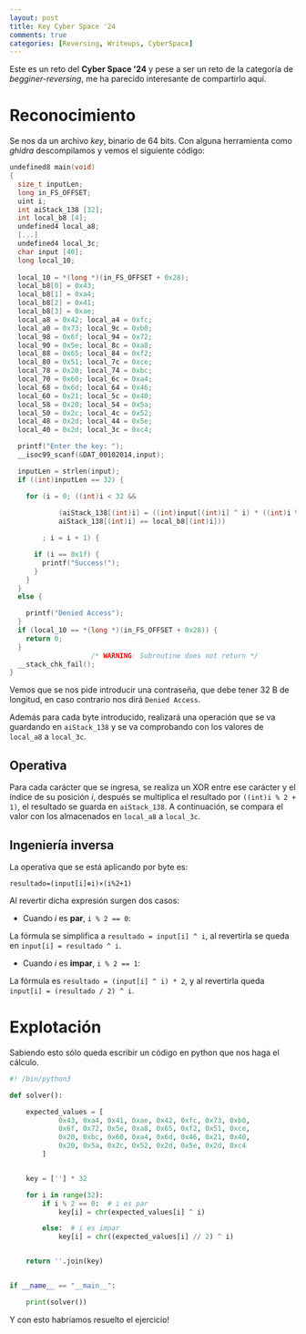 ```yaml
---
layout: post
title: Key Cyber Space '24
comments: true
categories: [Reversing, Writeups, CyberSpace]
---
```


Este es un reto del **Cyber Space '24** y pese a ser un reto de la categoría de *begginer-reversing*, me ha parecido interesante de compartirlo aquí.

# Reconocimiento

Se nos da un archivo *key*, binario de 64 bits. Con alguna herramienta como *ghidra* descompilamos y vemos el siguiente código:

```c
undefined8 main(void)
{
  size_t inputLen;
  long in_FS_OFFSET;
  uint i;
  int aiStack_138 [32];
  int local_b8 [4];
  undefined4 local_a8;
  [...]
  undefined4 local_3c;
  char input [40];
  long local_10;
  
  local_10 = *(long *)(in_FS_OFFSET + 0x28);
  local_b8[0] = 0x43;
  local_b8[1] = 0xa4;
  local_b8[2] = 0x41;
  local_b8[3] = 0xae;
  local_a8 = 0x42; local_a4 = 0xfc;
  local_a0 = 0x73; local_9c = 0xb0;
  local_98 = 0x6f; local_94 = 0x72;
  local_90 = 0x5e; local_8c = 0xa8;
  local_88 = 0x65; local_84 = 0xf2;
  local_80 = 0x51; local_7c = 0xce;
  local_78 = 0x20; local_74 = 0xbc;
  local_70 = 0x60; local_6c = 0xa4;
  local_68 = 0x6d; local_64 = 0x46;
  local_60 = 0x21; local_5c = 0x40;
  local_58 = 0x20; local_54 = 0x5a;
  local_50 = 0x2c; local_4c = 0x52;
  local_48 = 0x2d; local_44 = 0x5e;
  local_40 = 0x2d; local_3c = 0xc4;

  printf("Enter the key: ");
  __isoc99_scanf(&DAT_00102014,input);

  inputLen = strlen(input);
  if ((int)inputLen == 32) {

    for (i = 0; ((int)i < 32 &&
                
            (aiStack_138[(int)i] = ((int)input[(int)i] ^ i) * ((int)i % 2 + 1),
            aiStack_138[(int)i] == local_b8[(int)i]))

        ; i = i + 1) {

      if (i == 0x1f) {
        printf("Success!");
      }
    }
  }
  else {

    printf("Denied Access");
  }
  if (local_10 == *(long *)(in_FS_OFFSET + 0x28)) {
    return 0;
  }
                    /* WARNING: Subroutine does not return */
  __stack_chk_fail();
}
```

Vemos que se nos pide introducir una contraseña, que debe tener 32 B de longitud, en caso contrario nos dirá `Denied Access`.

Además para cada byte introducido, realizará una operación que se va guardando en `aiStack_138` y se va comprobando con los valores de `local_a8` a `local_3c`.

## Operativa

Para cada carácter que se ingresa, se realiza un XOR entre ese carácter y el índice de su posición *i*, después se multiplica el resultado por `((int)i % 2 + 1)`, el resultado se guarda en `aiStack_138`. A continuación, se compara el valor con los almacenados en `local_a8` a `local_3c`.

## Ingeniería inversa

La operativa que se está aplicando por byte es:

    resultado=(input[i]⊕i)×(i%2+1)

Al revertir dicha expresión surgen dos casos:

- Cuando *i* es **par**, `i % 2 == 0`:

La fórmula se simplifica a `resultado = input[i] ^ i`, al revertirla se queda en `input[i] = resultado ^ i`.

- Cuando *i* es **impar**, `i % 2 == 1`:

La fórmula es `resultado = (input[i] ^ i) * 2`, y al revertirla queda `input[i] = (resultado / 2) ^ i`.

# Explotación

Sabiendo esto sólo queda escribir un código en python que nos haga el cálculo.

```python
#! /bin/python3

def solver():

    expected_values = [
            0x43, 0xa4, 0x41, 0xae, 0x42, 0xfc, 0x73, 0xb0,
            0x6f, 0x72, 0x5e, 0xa8, 0x65, 0xf2, 0x51, 0xce,
            0x20, 0xbc, 0x60, 0xa4, 0x6d, 0x46, 0x21, 0x40,
            0x20, 0x5a, 0x2c, 0x52, 0x2d, 0x5e, 0x2d, 0xc4
        ]


    key = [''] * 32

    for i in range(32):
        if i % 2 == 0:  # i es par
            key[i] = chr(expected_values[i] ^ i)

        else:  # i es impar
            key[i] = chr((expected_values[i] // 2) ^ i)


    return ''.join(key)


if __name__ == "__main__":

    print(solver())
```

Y con esto habríamos resuelto el ejercicio!
